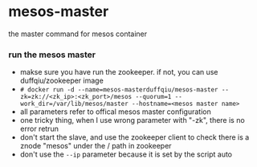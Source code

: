 # mesos-master
the master command for mesos container


### run the mesos master

- makse sure you have run the zookeeper. if not, you can use duffqiu/zookeeper image
- `# docker run -d --name=mesos-masterduffqiu/mesos-master --zk=zk://<zk_ip>:<zk_port>/mesos --quorum=1 --work_dir=/var/lib/mesos/master --hostname=<mesos master name>`
- all parameters refer to offical mesos master configuration
- one tricky thing, when I use wrong parameter with "-zk", there is no error retrun
- don't start the slave, and use the zookeeper client to check there is a znode "mesos" under the / path in zookeeper
- don't use the `--ip` parameter because it is set by the script auto


